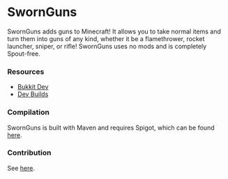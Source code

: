 # SwornGuns

SwornGuns adds guns to Minecraft! It allows you to take normal items and turn them into guns of any kind, whether it be a flamethrower, rocket launcher, sniper, or rifle! SwornGuns uses no mods and is completely Spout-free.

### Resources
* [Bukkit Dev](http://dev.bukkit.org/bukkit-plugins/swornguns/)
* [Dev Builds](http://ci.shadowvolt.com/job/SwornGuns/)

### Compilation
SwornGuns is built with Maven and requires Spigot, which can be found [here](http://www.spigotmc.org/wiki/buildtools/).

### Contribution
See [here](https://github.com/dmulloy2/SwornGuns/blob/master/CONTRIBUTING.md).